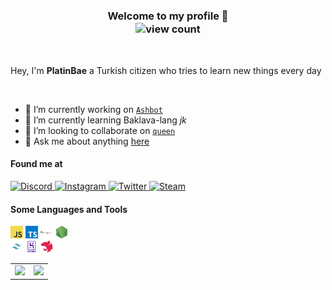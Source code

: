 <!--- 
sources: 
	https://github.com/anuraghazra/anuraghazra 
	https://github.com/vladfrangu/vladfrangu/ 
		
	icons:
	      https://fontawesome.com
--->


<h3 align="center">Welcome to my profile 👋
<br>
<img src="https://komarev.com/ghpvc/?username=platinbae&color=red" alt="view count" align="center" /></h3>

<br>

Hey, I'm **PlatinBae** a Turkish citizen who tries to learn new things every day

<br>


- 🔭 I’m currently working on [`Ashbot`](https://github.com/ashbot)</li>
- 🌱 I’m currently learning Baklava-lang *jk*</li>
- 👯 I’m looking to collaborate on [`queen`](https://github.com/PlatinBae/queen)</li>
- 💬 Ask me about anything [here](https://github.com/PlatinBae/PlatinBae/issues)</li>


<h4>Found me at</h4>

<a href="https://discord.gg/WsRuyuGjnY">
  <img alt="Discord" width="23px" src="https://raw.githubusercontent.com/PlatinBae/PlatinBae/master/asset/logo_discord.svg" />
</a>
	
<a href="https://www.instagram.com/pwbae">
  <img alt="Instagram" width="24px" src="https://raw.githubusercontent.com/PlatinBae/PlatinBae/master/asset/logo_instagram.svg" />
</a>
	
<a href="https://twitter.com/platinbae">
  <img  alt="Twitter" width="24px" src="https://raw.githubusercontent.com/PlatinBae/PlatinBae/master/asset/logo_twitter.svg" />
</a>
	
<a href="https://steamcommunity/id/platinbae">
  <img alt="Steam" width="24px" src="https://raw.githubusercontent.com/PlatinBae/PlatinBae/master/asset/logo_steam.svg" />
</a>

<h4>Some Languages and Tools</h4>

<code><img height="20" src="https://raw.githubusercontent.com/github/explore/80688e429a7d4ef2fca1e82350fe8e3517d3494d/topics/javascript/javascript.png"></code>
<code><img height="20" src="https://raw.githubusercontent.com/github/explore/80688e429a7d4ef2fca1e82350fe8e3517d3494d/topics/typescript/typescript.png"></code>
<code><img height="20" src="https://raw.githubusercontent.com/github/explore/80688e429a7d4ef2fca1e82350fe8e3517d3494d/topics/mongodb/mongodb.png"></code>
<code><img height="20" src="https://raw.githubusercontent.com/github/explore/80688e429a7d4ef2fca1e82350fe8e3517d3494d/topics/nodejs/nodejs.png"></code>    
<code><img height="20" src="https://raw.githubusercontent.com/github/explore/80688e429a7d4ef2fca1e82350fe8e3517d3494d/topics/tailwind/tailwind.png"></code> 
<code><img height="20" src="https://raw.githubusercontent.com/github/explore/cb661bc288627f05a5ac4187b00495fd8048c9fa/topics/heroku/heroku.png"></code>
<code><img height="20" src="https://raw.githubusercontent.com/github/explore/37c71fdca4e12086faf8c7009793d2eb588c914e/topics/nestjs/nestjs.png"></code>    


<table>
  <tr>
    <td align="center" style="padding=0;width=50%;">
      <img style="padding=0;" src="https://github-readme-stats.vercel.app/api/?username=platinbae&hide=issues&show_icons=trueh&hide_border=true&hide_title=true&count_private=true&include_all_commits=true&theme=dark" />
    </td>
    <td align="center" style="padding=0;width=50%;">
       <img style="padding=0;" src="https://github-readme-stats.vladfrangu.vercel.app/api/top-langs/?username=platinbae&layout=compact&hide_border=true&count_private=true&extra=ashbot/website&theme=dark" />
    </td>
  </tr>
</table>

